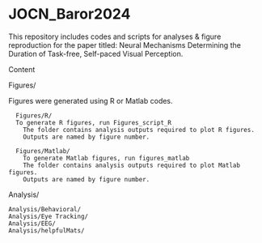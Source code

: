 # JOCN_Baror2024
This repository includes codes and scripts for analyses &amp; figure reproduction for the paper titled: Neural Mechanisms Determining the Duration of Task-free, Self-paced Visual Perception.

Content

  Figures/
  
  Figures were generated using R or Matlab codes.
  
	  Figures/R/
      To generate R figures, run Figures_script_R
	    The folder contains analysis outputs required to plot R figures. 
	    Outputs are named by figure number.

	  Figures/Matlab/
	    To generate Matlab figures, run figures_matlab 
	    The folder contains analysis outputs required to plot Matlab figures. 
	    Outputs are named by figure number.
     
Analysis/

	Analysis/Behavioral/
	Analysis/Eye Tracking/
	Analysis/EEG/
 	Analysis/helpfulMats/
